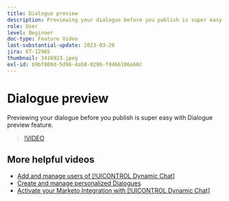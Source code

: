 ```yaml
---
title: Dialogue preview
description: Previewing your dialogue before you publish is super easy with Dialogue preview feature.
role: User
level: Beginner
doc-type: Feature Video
last-substantial-update: 2023-03-20
jira: KT-12965
thumbnail: 3416923.jpeg
exl-id: b9bf800d-5d96-4a58-8296-f9466186a68c
---
```

# Dialogue preview

Previewing your dialogue before you publish is super easy with Dialogue preview feature.

>[!VIDEO](https://video.tv.adobe.com/v/3416923/?quality=12&learn=on)

## More helpful videos

* [Add and manage users of [!UICONTROL Dynamic Chat] ](user-management.md)
* [Create and manage personalized Dialogues](dialogue-management.md)
* [Activate your Marketo Integration with [!UICONTROL Dynamic Chat] ](marketo-integration.md)
